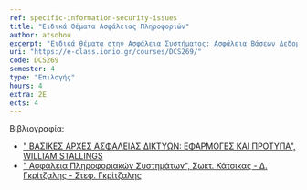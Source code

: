 ```yaml
---
ref: specific-information-security-issues
title: "Ειδικά Θέματα Ασφάλειας Πληροφοριών"
author: atsohou
excerpt: "Ειδικά θέματα στην Ασφάλεια Συστήματος: Ασφάλεια Βάσεων Δεδομένων, Ψηφιακή Εγκληματολογία. Ειδικά Θέματα στην Ασφάλεια Δικτύων: Ασφάλεια Ασύρματων και Κινητών Δικτύων. Ειδικά Θέματα στην Ασφάλεια Επικοινωνιών και Κατανεμημένων Συστημάτων: Ασφαλής διαδιεργασιακή επικοινωνία, Το Σύστημα Kerberos, Ασφαλείς Υπηρεσίες Καταλόγου, το Σύστημα DNSSec. Ειδικά θέματα ανάλυσης και διαχείρισης επικινδυνότητας: Αποτίμηση Επικινδυνότητας, Εργαλεία λογισμικού για την ανάλυση επικινδυνότητας. Ερευνητική θεώρηση της Ασφάλειας Πληροφοριών"
uri: "https://e-class.ionio.gr/courses/DCS269/"
code: DCS269
semester: 4
type: "Επιλογής"
hours: 4
extra: 2Ε
ects: 4
---
```



Βιβλιογραφία: 
  - [" ΒΑΣΙΚΕΣ ΑΡΧΕΣ ΑΣΦΑΛΕΙΑΣ ΔΙΚΤΥΩΝ: ΕΦΑΡΜΟΓΕΣ ΚΑΙ ΠΡΟΤΥΠΑ", WILLIAM STALLINGS](https://service.eudoxus.gr/search/#a/id:5014/0)
  - [" Ασφάλεια Πληροφοριακών Συστημάτων", Σωκτ. Κάτσικας - Δ. Γκρίτζαλης - Στεφ. Γκρίτζαλης ](https://service.eudoxus.gr/search/#a/id:2165/0)
  
